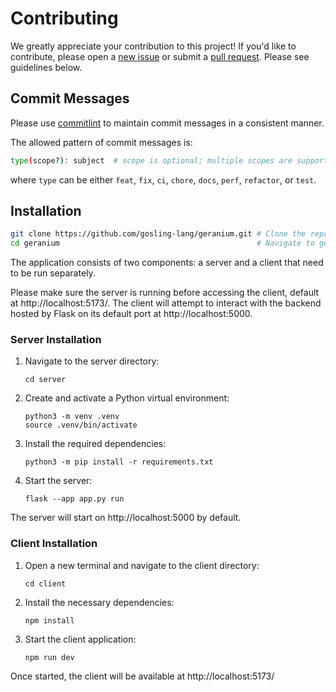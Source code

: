 # Contributing

We greatly appreciate your contribution to this project! If you'd like to contribute, please open a [new issue](https://github.com/gosling-lang/geranium/issues/new) or submit a [pull request](https://github.com/gosling-lang/geranium/pulls). Please see guidelines below.

## Commit Messages
Please use [commitlint](https://github.com/conventional-changelog/commitlint#what-is-commitlint) to maintain commit messages in a consistent manner.

The allowed pattern of commit messages is:

```sh
type(scope?): subject  # scope is optional; multiple scopes are supported (current delimiter options: "/", "\" and ",")
```

where `type` can be either `feat`, `fix`, `ci`, `chore`, `docs`, `perf`, `refactor`, or `test`.

## Installation

```sh
git clone https://github.com/gosling-lang/geranium.git # Clone the repository to your current directory
cd geranium                                            # Navigate to geranium repository
```

The application consists of two components: a server and a client that need to be run separately. 

Please make sure the server is running before accessing the client, default at http://localhost:5173/. The client will attempt to interact with the backend hosted by Flask on its default port at http://localhost:5000.

### Server Installation

1. Navigate to the server directory:

    ```
    cd server
    ```
2. Create and activate a Python virtual environment:

    ```
    python3 -m venv .venv
    source .venv/bin/activate
    ```

3. Install the required dependencies:
    ```
    python3 -m pip install -r requirements.txt
    ```

4. Start the server:

    ```
    flask --app app.py run
    ```

The server will start on http://localhost:5000 by default.

### Client Installation

1. Open a new terminal and navigate to the client directory:

    ```
    cd client
    ```

2. Install the necessary dependencies:

    ```
    npm install
    ```

3. Start the client application:

    ```
    npm run dev
    ```

Once started, the client will be available at http://localhost:5173/


